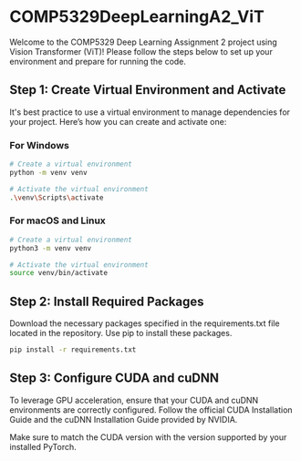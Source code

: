 # COMP5329DeepLearningA2_ViT

Welcome to the COMP5329 Deep Learning Assignment 2 project using Vision Transformer (ViT)! Please follow the steps below to set up your environment and prepare for running the code.

## Step 1: Create Virtual Environment and Activate

It's best practice to use a virtual environment to manage dependencies for your project. Here’s how you can create and activate one:

### For Windows
```bash
# Create a virtual environment
python -m venv venv

# Activate the virtual environment
.\venv\Scripts\activate
```
### For macOS and Linux
```bash
# Create a virtual environment
python3 -m venv venv

# Activate the virtual environment
source venv/bin/activate
```
## Step 2: Install Required Packages
Download the necessary packages specified in the requirements.txt file located in the repository. Use pip to install these packages.

```bash
pip install -r requirements.txt
```

## Step 3: Configure CUDA and cuDNN
To leverage GPU acceleration, ensure that your CUDA and cuDNN environments are correctly configured. Follow the official CUDA Installation Guide and the cuDNN Installation Guide provided by NVIDIA.

Make sure to match the CUDA version with the version supported by your installed PyTorch.
